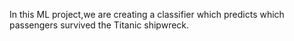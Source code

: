 In this ML project,we are creating a classifier which predicts which passengers survived the Titanic shipwreck.
